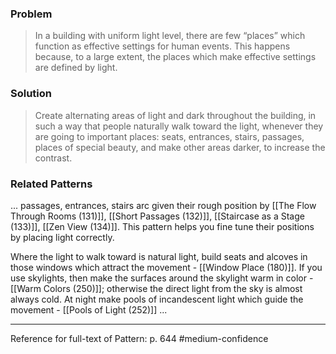### Problem
>In a building with uniform light level, there are few “places” which function as effective settings for human events. This happens because, to a large extent, the places which make effective settings are defined by light.

### Solution
>Create alternating areas of light and dark throughout the building, in such a way that people naturally walk toward the light, whenever they are going to important places: seats, entrances, stairs, passages, places of special beauty, and make other areas darker, to increase the contrast.

### Related Patterns
... passages, entrances, stairs arc given their rough position by [[The Flow Through Rooms (131)]], [[Short Passages (132)]], [[Staircase as a Stage (133)]], [[Zen View (134)]]. This pattern helps you fine tune their positions by placing light correctly.

Where the light to walk toward is natural light, build seats and alcoves in those windows which attract the movement - [[Window Place (180)]]. If you use skylights, then make the surfaces around the skylight warm in color - [[Warm Colors (250)]]; otherwise the direct light from the sky is almost always cold. At night make pools of incandescent light which guide the movement - [[Pools of Light (252)]] ...

---
Reference for full-text of Pattern: p. 644 #medium-confidence 